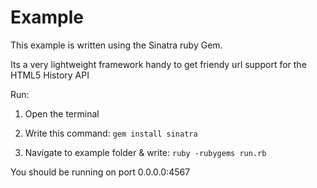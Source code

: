 
# Example


This example is written using the Sinatra ruby Gem.  

Its a very lightweight framework handy to get friendy url support for the HTML5 History API


Run:

1. Open the terminal 

2. Write this command:  `gem install sinatra`

3. Navigate to example folder & write: `ruby -rubygems run.rb`

You should be running on port 0.0.0.0:4567